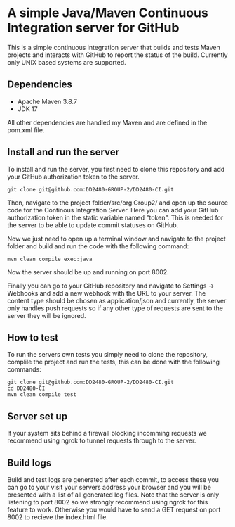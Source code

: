 # A simple Java/Maven Continuous Integration server for GitHub

This is a simple continuous integration server that builds and tests Maven projects and interacts with GitHub to report the status of the build. Currently only UNIX based systems are supported.

## Dependencies

* Apache Maven 3.8.7
* JDK 17

All other dependencies are handled my Maven and are defined in the pom.xml file.

## Install and run the server

To install and run the server, you first need to clone this repository and add your GitHub authorization token to the server.  
```
git clone git@github.com:DD2480-GROUP-2/DD2480-CI.git
```

Then, navigate to the project folder/src/org.Group2/ and open up the source code for the Continous Integration Server. Here you can add your GitHub authorization token in the static variable named "token". This is needed for the server to be able to update commit statuses on GitHub.  

Now we just need to open up a terminal window and navigate to the project folder and build and run the code with the following command:

```
mvn clean compile exec:java
```

Now the server should be up and running on port 8002.  

Finally you can go to your GitHub repository and navigate to Settings -> Webhooks and add a new webhook with the URL to your server. The content type should be chosen as application/json and currently, the server only handles push requests so if any other type of requests are sent to the server they will be ignored. 

## How to test

To run the servers own tests you simply need to clone the repository, complile the project and run the tests, this can be done with the following commands:
```
git clone git@github.com:DD2480-GROUP-2/DD2480-CI.git
cd DD2480-CI
mvn clean compile test
```

## Server set up

If your system sits behind a firewall blocking incomming requests we recommend using ngrok to tunnel requests through to the server.

## Build logs  
Build and test logs are generated after each commit, to access these you can go to your visit your servers address your browser and you will be presented with a list of all generated log files. Note that the server is only listening to port 8002 so we strongly recommend using ngrok for this feature to work. Otherwise you would have to send a GET request on port 8002 to recieve the index.html file. 


